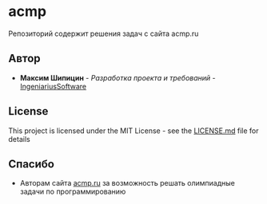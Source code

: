 # acmp
Репозиторий содержит решения задач с сайта acmp.ru

## Автор

* **Максим Шипицин** - *Разработка проекта и требований* - [ IngeniariusSoftware](https://github.com/IngeniariusSoftware)

## License

This project is licensed under the MIT License - see the [LICENSE.md](LICENSE.md) file for details

## Спасибо
- Авторам сайта [acmp.ru](https://acmp.ru) за возможность решать олимпиадные задачи по программированию
